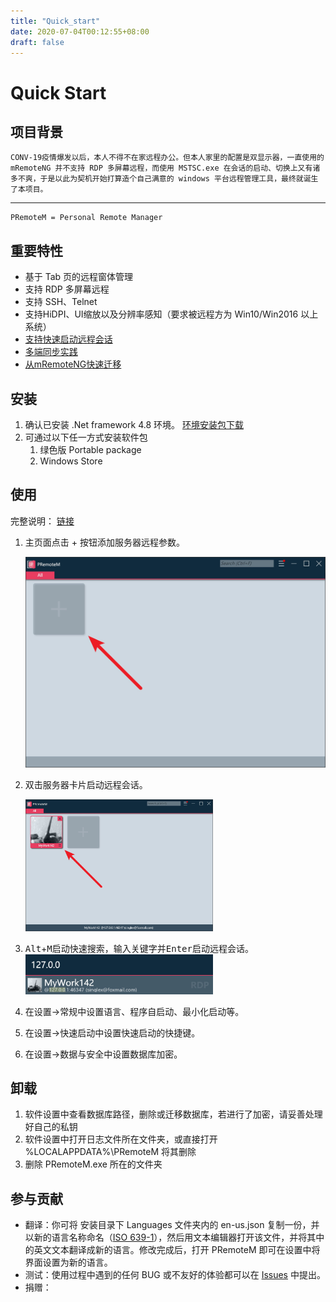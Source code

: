 ```yaml
---
title: "Quick_start"
date: 2020-07-04T00:12:55+08:00
draft: false
---
```


# Quick Start

## 项目背景
    CONV-19疫情爆发以后，本人不得不在家远程办公。但本人家里的配置是双显示器，一直使用的 mRemoteNG 并不支持 RDP 多屏幕远程，而使用 MSTSC.exe 在会话的启动、切换上又有诸多不爽，于是以此为契机开始打算造个自己满意的 windows 平台远程管理工具，最终就诞生了本项目。
---
    PRemoteM = Personal Remote Manager

## 重要特性
 - 基于 Tab 页的远程窗体管理
 - 支持 RDP 多屏幕远程
 - 支持 SSH、Telnet
 - 支持HiDPI、UI缩放以及分辨率感知（要求被远程方为 Win10/Win2016 以上系统）
 - [支持快速启动远程会话](/快速启动远程会话.md)
 - [多端同步实践]()
 - [从mRemoteNG快速迁移](/数据迁移实践.md)


## 安装

1. 确认已安装 .Net framework 4.8 环境。 [环境安装包下载](https://dotnet.microsoft.com/download/dotnet-framework/net48)
2. 可通过以下任一方式安装软件包
   1. 绿色版 Portable package
   2. Windows Store

## 使用
完整说明： [链接](htt)
1. 主页面点击 + 按钮添加服务器远程参数。
   
   ![image](../../static/Add2.jpg)
2. 双击服务器卡片启动远程会话。
   
    <img src="/Card2.jpg" width="300"/>
3. <kbd>Alt</kbd>+<kbd>M</kbd>启动快速搜索，输入关键字并<kbd>Enter</kbd>启动远程会话。
    <img src="/Quick.jpg" width="300"/>
4. 在<kbd>设置</kbd>→<kbd>常规</kbd>中设置语言、程序自启动、最小化启动等。
5. 在<kbd>设置</kbd>→<kbd>快速启动</kbd>中设置快速启动的快捷键。
6. 在<kbd>设置</kbd>→<kbd>数据与安全</kbd>中设置数据库加密。

## 卸载
1. 软件设置中查看数据库路径，删除或迁移数据库，若进行了加密，请妥善处理好自己的私钥
2. 软件设置中打开日志文件所在文件夹，或直接打开 %LOCALAPPDATA%\PRemoteM 将其删除
3. 删除 PRemoteM.exe 所在的文件夹

## 参与贡献
- <kbd>翻译</kbd>：你可将 安装目录下 Languages 文件夹内的 en-us.json 复制一份，并以新的语言名称命名（[ISO 639-1](https://en.wikipedia.org/wiki/List_of_ISO_639-1_codes)），然后用文本编辑器打开该文件，并将其中的英文文本翻译成新的语言。修改完成后，打开 PRemoteM 即可在设置中将界面设置为新的语言。
- <kbd>测试</kbd>：使用过程中遇到的任何 BUG 或不友好的体验都可以在 [Issues](https://github.com/VShawn/PRemoteM/issues) 中提出。
- <kbd>捐赠</kbd>：
